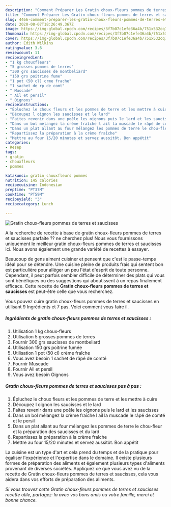 ```yaml
---
description: "Comment Préparer Les Gratin choux-fleurs pommes de terres et saucisses"
title: "Comment Préparer Les Gratin choux-fleurs pommes de terres et saucisses"
slug: 4466-comment-preparer-les-gratin-choux-fleurs-pommes-de-terres-et-saucisses
date: 2020-08-07T18:26:49.367Z
image: https://img-global.cpcdn.com/recipes/3f7b07c1efe36a4b/751x532cq70/gratin-choux-fleurs-pommes-de-terres-et-saucisses-photo-principale-de-la-recette.jpg
thumbnail: https://img-global.cpcdn.com/recipes/3f7b07c1efe36a4b/751x532cq70/gratin-choux-fleurs-pommes-de-terres-et-saucisses-photo-principale-de-la-recette.jpg
cover: https://img-global.cpcdn.com/recipes/3f7b07c1efe36a4b/751x532cq70/gratin-choux-fleurs-pommes-de-terres-et-saucisses-photo-principale-de-la-recette.jpg
author: Edith Wilkins
ratingvalue: 3.6
reviewcount: 11
recipeingredient:
- "1 kg chouxfleurs"
- "5 grosses pommes de terres"
- "300 grs saucisses de montbeliard"
- "150 grs poitrine fume"
- "1 pot (50 cl) crme frache"
- "1 sachet de rp de comt"
- " Muscade"
- " Ail et persil"
- " Oignons"
recipeinstructions:
- "Épluchez le choux fleurs et les pommes de terre et les mettre à cuire"
- "Découpez l oignon les saucisses et le lard"
- "Faites revenir dans une poêle les oignons puis le lard et les saucisses"
- "Dans un bol mélangez la crème fraîche l ail la muscade le râpé de comté et le persil"
- "Dans un plat allant au four mélangez les pommes de terre le chou-fleur et la préparation des saucisses et du lard"
- "Repartissez la préparation à la crème fraîche"
- "Mettre au four 15/20 minutes et servez aussitôt. Bon appétit"
categories:
- Resep
tags:
- gratin
- chouxfleurs
- pommes

katakunci: gratin chouxfleurs pommes 
nutrition: 145 calories
recipecuisine: Indonesian
preptime: "PT37M"
cooktime: "PT59M"
recipeyield: "3"
recipecategory: Lunch

---
```



![Gratin choux-fleurs pommes de terres et saucisses](https://img-global.cpcdn.com/recipes/3f7b07c1efe36a4b/751x532cq70/gratin-choux-fleurs-pommes-de-terres-et-saucisses-photo-principale-de-la-recette.jpg)

A la recherche de recette à base de gratin choux-fleurs pommes de terres et saucisses parfaite ?? ne cherchez plus! Nous vous fournissons uniquement le meilleur gratin choux-fleurs pommes de terres et saucisses ici. Nous avons également une grande variété de recettes à essayer.

Beaucoup de gens aiment cuisiner et pensent que c'est le passe-temps idéal pour se détendre. Une cuisine pleine de produits frais qui sentent bon est particulière pour alléger un peu l'état d'esprit de toute personne. Cependant, il peut parfois sembler difficile de déterminer des plats qui vous sont bénéfiques ou des suggestions qui aboutissent à un repas finalement efficace. Cette recette de <strong> Gratin choux-fleurs pommes de terres et saucisses </strong> est peut-être celle que vous recherchez.

<!--inarticleads1-->

Vous pouvez cuire gratin choux-fleurs pommes de terres et saucisses en utilisant 9 Ingrédients et 7 pas. Voici comment vous faire il.

##### Ingrédients de gratin choux-fleurs pommes de terres et saucisses :

1. Utilisation 1 kg choux-fleurs
1. Utilisation 5 grosses pommes de terres
1. Fournir 300 grs saucisses de montbeliard
1. Utilisation 150 grs poitrine fumée
1. Utilisation 1 pot (50 cl) crème fraîche
1. Vous avez besoin 1 sachet de râpé de comté
1. Fournir  Muscade
1. Fournir  Ail et persil
1. Vous avez besoin  Oignons




<!--inarticleads2-->

##### Gratin choux-fleurs pommes de terres et saucisses pas à pas :

1. Épluchez le choux fleurs et les pommes de terre et les mettre à cuire
1. Découpez l oignon les saucisses et le lard
1. Faites revenir dans une poêle les oignons puis le lard et les saucisses
1. Dans un bol mélangez la crème fraîche l ail la muscade le râpé de comté et le persil
1. Dans un plat allant au four mélangez les pommes de terre le chou-fleur et la préparation des saucisses et du lard
1. Repartissez la préparation à la crème fraîche
1. Mettre au four 15/20 minutes et servez aussitôt. Bon appétit




<!--inarticleads1-->

<p>
La cuisine est un type d'art et cela prend du temps et de la pratique pour égaliser l'expérience et l'expertise dans le domaine. Il existe plusieurs formes de préparation des aliments et également plusieurs types d'aliments provenant de diverses sociétés. Appliquez ce que vous avez vu de la recette de Gratin choux-fleurs pommes de terres et saucisses, cela vous aidera dans vos efforts de préparation des aliments.
</p>

<p>
<i>Si vous trouvez cette Gratin choux-fleurs pommes de terres et saucisses recette utile, partagez-la avec vos bons amis ou votre famille, merci et bonne chance.</i>
</p>
